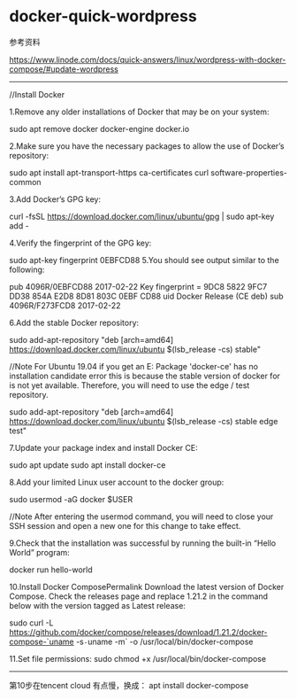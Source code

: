 # docker-quick-wordpress

参考资料


https://www.linode.com/docs/quick-answers/linux/wordpress-with-docker-compose/#update-wordpress

-----------------------------------
//Install Docker

1.Remove any older installations of Docker that may be on your system:

sudo apt remove docker docker-engine docker.io

2.Make sure you have the necessary packages to allow the use of Docker’s repository:

sudo apt install apt-transport-https ca-certificates curl software-properties-common

3.Add Docker’s GPG key:

curl -fsSL https://download.docker.com/linux/ubuntu/gpg | sudo apt-key add -

4.Verify the fingerprint of the GPG key:

sudo apt-key fingerprint 0EBFCD88
5.You should see output similar to the following:

  
pub 4096R/0EBFCD88 2017-02-22
Key fingerprint = 9DC8 5822 9FC7 DD38 854A E2D8 8D81 803C 0EBF CD88
uid Docker Release (CE deb)
sub 4096R/F273FCD8 2017-02-22

6.Add the stable Docker repository:

sudo add-apt-repository "deb [arch=amd64] https://download.docker.com/linux/ubuntu $(lsb_release -cs) stable"

//Note
For Ubuntu 19.04 if you get an E: Package 'docker-ce' has no installation candidate error this is because the stable version of docker for is not yet available. Therefore, you will need to use the edge / test repository.

sudo add-apt-repository "deb [arch=amd64] https://download.docker.com/linux/ubuntu $(lsb_release -cs) stable edge test"

7.Update your package index and install Docker CE:

sudo apt update
sudo apt install docker-ce

8.Add your limited Linux user account to the docker group:

sudo usermod -aG docker $USER

//Note
After entering the usermod command, you will need to close your SSH session and open a new one for this change to take effect.

9.Check that the installation was successful by running the built-in “Hello World” program:

docker run hello-world

10.Install Docker ComposePermalink
Download the latest version of Docker Compose. Check the releases page and replace 1.21.2 in the command below with the version tagged as Latest release:

sudo curl -L https://github.com/docker/compose/releases/download/1.21.2/docker-compose-`uname -s`-`uname -m` -o /usr/local/bin/docker-compose

11.Set file permissions:
sudo chmod +x /usr/local/bin/docker-compose

----------------
第10步在tencent cloud 有点慢，换成：
apt install docker-compose




